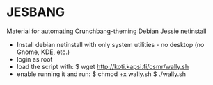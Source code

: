 # JESBANG

Material for automating Crunchbang-theming Debian Jessie netinstall

- Install debian netinstall with only system utilities - no desktop (no Gnome, KDE, etc.)
- login as root
- load the script with:
	$ wget http://koti.kapsi.fi/csmr/wally.sh
- enable running it and run:
	$ chmod +x wally.sh
	$ ./wally.sh
